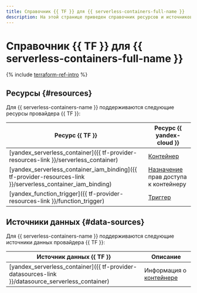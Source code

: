 ```yaml
---
title: Справочник {{ TF }} для {{ serverless-containers-full-name }}
description: На этой странице приведен справочник ресурсов и источников данных провайдера {{ TF }}, которые поддерживаются для сервиса {{ serverless-containers-name }}.
---
```


# Справочник {{ TF }} для {{ serverless-containers-full-name }}

{% include [terraform-ref-intro](../_includes/terraform-ref-intro.md) %}

## Ресурсы {#resources}

Для {{ serverless-containers-name }} поддерживаются следующие ресурсы провайдера {{ TF }}:

| **Ресурс {{ TF }}** | **Ресурс {{ yandex-cloud }}** |
| --- | --- |
| [yandex_serverless_container]({{ tf-provider-resources-link }}/serverless_container) | [Контейнер](./concepts/container.md) |
| [yandex_serverless_container_iam_binding]({{ tf-provider-resources-link }}/serverless_container_iam_binding) | [Назначение](../iam/concepts/access-control/index.md#access-bindings) прав доступа к контейнеру |
| [yandex_function_trigger]({{ tf-provider-resources-link }}/function_trigger) | [Триггер](./concepts/trigger/index.md) |

## Источники данных {#data-sources}

Для {{ serverless-containers-name }} поддерживаются следующие источники данных провайдера {{ TF }}:

| **Источник данных {{ TF }}** | **Описание** |
| --- | --- |
| [yandex_serverless_container]({{ tf-provider-datasources-link }}/datasource_serverless_container) | Информация о [контейнере](./concepts/container.md) |